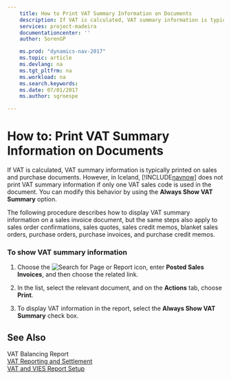 ```yaml
---
    title: How to Print VAT Summary Information on Documents 
    description: If VAT is calculated, VAT summary information is typically printed on sales and purchase documents. However, in Iceland, [!INCLUDE[navnow](../../includes/navnow_md.md)] does not print VAT summary information if only one VAT sales code is used in the document. You can modify this behavior by using the **Always Show VAT Summary** option.
    services: project-madeira
    documentationcenter: ''
    author: SorenGP

    ms.prod: "dynamics-nav-2017"
    ms.topic: article
    ms.devlang: na
    ms.tgt_pltfrm: na
    ms.workload: na
    ms.search.keywords:
    ms.date: 07/01/2017
    ms.author: sgroespe

---
```

# How to: Print VAT Summary Information on Documents
If VAT is calculated, VAT summary information is typically printed on sales and purchase documents. However, in Iceland, [!INCLUDE[navnow](../../includes/navnow_md.md)] does not print VAT summary information if only one VAT sales code is used in the document. You can modify this behavior by using the **Always Show VAT Summary** option.  
  
 The following procedure describes how to display VAT summary information on a sales invoice document, but the same steps also apply to sales order confirmations, sales quotes, sales credit memos, blanket sales orders, purchase orders, purchase invoices, and purchase credit memos.  
  
### To show VAT summary information  
  
1.  Choose the ![Search for Page or Report](media/ui-search/search_small.png "Search for Page or Report icon") icon, enter **Posted Sales Invoices**, and then choose the related link.  
  
2.  In the list, select the relevant document, and on the **Actions** tab, choose **Print**.  
  
3.  To display VAT information in the report, select the **Always Show VAT Summary** check box.  
  
## See Also  
 VAT Balancing Report   
 [VAT Reporting and Settlement](vat-reporting-and-settlement.md)   
 [VAT and VIES Report Setup](vat-and-vies-report-setup.md)